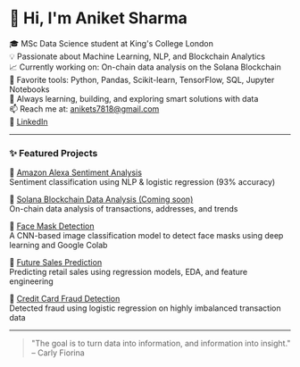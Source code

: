 # 👋 Hi, I'm Aniket Sharma

🎓 MSc Data Science student at King's College London  
💡 Passionate about Machine Learning, NLP, and Blockchain Analytics  
📈 Currently working on: On-chain data analysis on the Solana Blockchain  
🧰 Favorite tools: Python, Pandas, Scikit-learn, TensorFlow, SQL, Jupyter Notebooks  
🚀 Always learning, building, and exploring smart solutions with data  
📫 Reach me at: [anikets7818@gmail.com](mailto:anikets7818@gmail.com)  
🔗 [LinkedIn]([https://www.linkedin.com/in/aniketsharma-ds/](https://www.linkedin.com/in/aniket-sharma-583474202/))

---

### ✨ Featured Projects

🔹 [Amazon Alexa Sentiment Analysis](https://github.com/Aniket381/Amazon-Alexa-Reviews)  
Sentiment classification using NLP & logistic regression (93% accuracy)

🔹 [Solana Blockchain Data Analysis (Coming soon)](#)  
On-chain data analysis of transactions, addresses, and trends

🔹 [Face Mask Detection](https://github.com/Aniket381/face-mask-detection)  
A CNN-based image classification model to detect face masks using deep learning and Google Colab

🔹 [Future Sales Prediction](https://github.com/Aniket381/Future_Sales_Prediction)  
Predicting retail sales using regression models, EDA, and feature engineering

🔹 [Credit Card Fraud Detection](https://github.com/Aniket381/Credit_Card_Fraud_Detection)  
Detected fraud using logistic regression on highly imbalanced transaction data

---

> "The goal is to turn data into information, and information into insight." – Carly Fiorina
